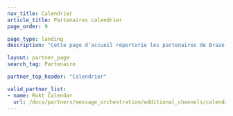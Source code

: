```yaml
---
nav_title: Calendrier
article_title: Partenaires calendrier
page_order: 9

page_type: landing
description: "Cette page d’accueil répertorie les partenaires de Braze (Alloys) qui vous permettent d’extraire des données depuis des calendriers pour les utiliser dans votre messagerie personnalisée."

layout: partner_page
search_tag: Partenaire

partner_top_header: "Calendrier"

valid_partner_list:
- name: Rokt Calendar
  url: /docs/partners/message_orchestration/additional_channels/calendar/rokt_calendar/
---
```

